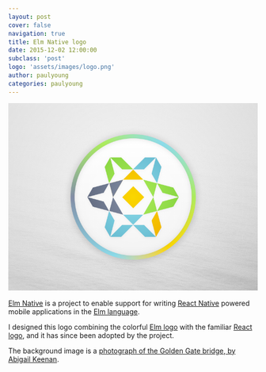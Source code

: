 ```yaml
---
layout: post
cover: false
navigation: true
title: Elm Native logo
date: 2015-12-02 12:00:00
subclass: 'post'
logo: 'assets/images/logo.png'
author: paulyoung
categories: paulyoung
---
```


<img src="assets/images/elm_native.png" />

<a href="https://github.com/ohanhi/elm-native" target="_blank" rel="nofollow noreferrer">Elm Native</a> is a project to enable support for writing <a href="https://facebook.github.io/react-native/" target="_blank" rel="nofollow noreferrer">React Native</a> powered mobile applications in the <a href="http://elm-lang.org/" target="_blank" rel="nofollow noreferrer">Elm language</a>.

I designed this logo combining the colorful <a href="https://github.com/elm-lang/package.elm-lang.org/blob/master/assets/elm_logo.svg" target="_blank" rel="nofollow noreferrer">Elm logo</a> with the familiar <a href="https://commons.wikimedia.org/wiki/File:React.js_logo.svg" target="_blank" rel="nofollow noreferrer">React logo</a>, and it has since been adopted by the project.

The background image is a <a href="https://unsplash.com/photos/WE7nMfgqG78" target="_blank" rel="nofollow noreferrer">photograph of the Golden Gate bridge, by Abigail Keenan</a>.
